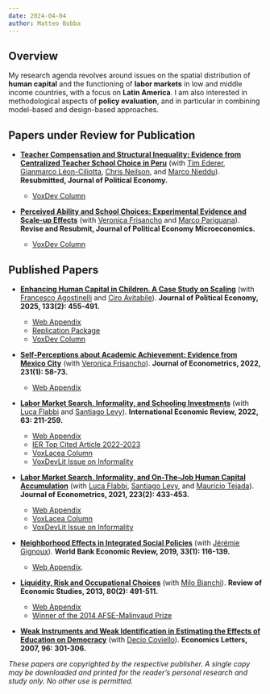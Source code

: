 ```yaml
---
date: 2024-04-04
author: Matteo Bobba
---
```


## Overview
My research agenda revolves around issues on the spatial distribution of **human capital** and the functioning of **labor markets** in low and middle income countries, with a focus on **Latin America**. I am also interested in methodological aspects of **policy evaluation**, and in particular in combining model-based and design-based approaches. 


## Papers under Review for Publication

- **[Teacher Compensation and Structural Inequality: Evidence from Centralized Teacher School Choice in Peru](/BELNN_March2024.pdf)** (with [Tim Ederer](https://sites.google.com/view/tim-ederer), [Gianmarco Léon-Ciliotta](https://sites.google.com/site/gianmarcoleon/), [Chris Neilson](https://christopherneilson.github.io/), and [Marco Nieddu](https://www.marconieddu.net/)).
**Resubmitted, Journal of Political Economy.** 
    - [VoxDev Column](https://voxdev.org/topic/education/how-teacher-wage-policies-help-reduce-urban-rural-achievement-gaps-evidence-peru)

- **[Perceived Ability and School Choices: Experimental Evidence and Scale-up Effects](/BFP_July2024.pdf)** (with [Veronica Frisancho](https://veronicafrisancho.net/) and [Marco Pariguana](https://www.marcopariguana.com/)). **Revise and Resubmit, Journal of Political Economy Microeconomics.** 
    - [VoxDev Column](https://voxdev.org/topic/education/scaling-information-interventions-education)


## Published Papers

- **[Enhancing Human Capital in Children. A Case Study on Scaling](/AAB_jpe2025.pdf)** (with [Francesco Agostinelli](https://www.francesco-agostinelli.com/) and [Ciro Avitabile](https://sites.google.com/site/avitabileciro)).
**Journal of Political Economy, 2025, 133(2): 455-491.** 
    - [Web Appendix](/AAB_appendix.pdf)
    - [Replication Package](https://dataverse.harvard.edu/dataset.xhtml?persistentId=doi:10.7910/DVN/TOTKSS)
    - [VoxDev Column](https://voxdev.org/topic/education/how-scale-child-development-programmes)

- **[Self-Perceptions about Academic Achievement: Evidence from Mexico City](/BF_joe2022.pdf)** (with [Veronica Frisancho](https://veronicafrisancho.net/)). 
**Journal of Econometrics, 2022, 231(1): 58-73.** 
    - [Web Appendix](/BF_appendix.pdf)

- **[Labor Market Search, Informality, and Schooling Investments](/BFL_ier2022.pdf)** (with [Luca Flabbi](https://sites.google.com/site/lucaflabbi/) and [Santiago Levy](https://www.brookings.edu/people/santiago-levy/)).
**International Economic Review, 2022, 63: 211-259.** 
    - [Web Appendix](/BFL_appendix.pdf)
    - [IER Top Cited Article 2022-2023](/Top_Cited_Article.pdf)
    - [VoxLacea Column](https://vox.lacea.org/?q=blog/reforming_labor_markets)
    - [VoxDevLit Issue on Informality](https://voxdev.org/voxdevlit/informality)

- **[Labor Market Search, Informality, and On-The-Job Human Capital Accumulation](/BFLT_joe2021.pdf)** (with [Luca Flabbi](https://sites.google.com/site/lucaflabbi/), [Santiago Levy](https://www.brookings.edu/people/santiago-levy/), and [Mauricio Tejada](https://mauriciotejada.com/)).
**Journal of Econometrics, 2021, 223(2): 433-453.** 
    - [Web Appendix](/BFLT_appendix.pdf)
    - [VoxLacea Column](https://vox.lacea.org/?q=blog/reforming_labor_markets)
    - [VoxDevLit Issue on Informality](https://voxdev.org/voxdevlit/informality)

- **[Neighborhood Effects in Integrated Social Policies](/BG_wber2019.pdf)** (with [Jérémie Gignoux](https://www.parisschoolofeconomics.eu/en/gignoux-jeremie/)). **World Bank Economic Review, 2019, 33(1): 116-139.** 
    - [Web Appendix](/BG_appendix.pdf).

- **[Liquidity, Risk and Occupational Choices](/BB_res2013.pdf)** (with [Milo Bianchi](https://sites.google.com/site/bianchimilo/)). **Review of Economic Studies, 2013, 80(2): 491-511.** 
    - [Web Appendix](/BB_appendix.pdf)
    - [Winner of the 2014 AFSE-Malinvaud Prize](https://www.afse.fr/en/prix/le-prix-edmond-malinvaud-500012)

- **[Weak Instruments and Weak Identification in Estimating the Effects of Education on Democracy](/BC_el2007.pdf)** (with [Decio Coviello](https://www.hec.ca/en/profs/decio.coviello.html)).
**Economics Letters, 2007, 96: 301-306.**

*These papers are copyrighted by the respective publisher. A single copy may be downloaded and printed for the reader’s personal research and study only. No other use is permitted.*
